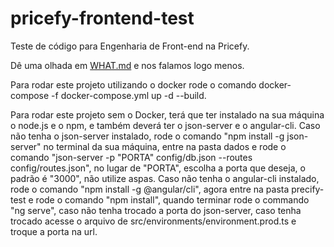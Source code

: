# pricefy-frontend-test

Teste de código para Engenharia de Front-end na Pricefy.

Dê uma olhada em [WHAT.md](WHAT.md) e nos falamos logo menos.

Para rodar este projeto utilizando o docker rode o comando docker-compose -f docker-compose.yml up -d --build.

Para rodar este projeto sem o Docker, terá que ter instalado na sua máquina o node.js e o npm, e também deverá ter o json-server e o angular-cli.
Caso não tenha o json-server instalado, rode o comando "npm install -g json-server" no terminal da sua máquina, entre na pasta dados e rode o comando "json-server -p "PORTA" config/db.json --routes config/routes.json", no lugar de "PORTA", escolha a porta que deseja, o padrão é "3000", não utilize aspas.
Caso não tenha o angular-cli instalado, rode o comando "npm install -g @angular/cli", agora entre na pasta precify-test e rode o comando "npm install", quando terminar rode o commando "ng serve", caso não tenha trocado a porta do json-server, caso tenha trocado acesse o arquivo de src/environments/environment.prod.ts e troque a porta na url.
